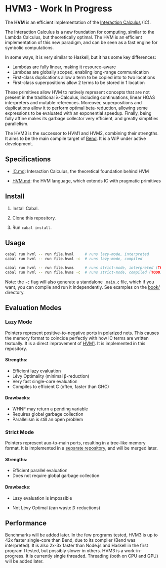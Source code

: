 # HVM3 - Work In Progress

The **HVM** is an efficient implementation of the [Interaction Calculus](https://github.com/VictorTaelin/Interaction-Calculus) (IC).

The Interaction Calculus is a new foundation for computing, similar to the
Lambda Calculus, but theoretically optimal. The HVM is an efficient
implementation of this new paradigm, and can be seen as a fast engine for
symbolic computations.

In some ways, it is very similar to Haskell, but it has some key differences:
- Lambdas are fully linear, making it resource-aware
- Lambdas are globally scoped, enabling long-range communication
- First-class duplications allow a term to be copied into to two locations
- First-class superpositions allow 2 terms to be stored in 1 location

These primitives allow HVM to natively represent concepts that are not present
in the traditional λ-Calculus, including continuations, linear HOAS interpreters
and mutable references. Moreover, superpositions and duplications allow it to
perform optimal beta-reduction, allowing some expressions to be evaluated with
an exponential speedup. Finally, being fully affine makes its garbage collector
very efficient, and greatly simplifies parallelism.

The HVM3 is the successor to HVM1 and HVM2, combining their strengths. It aims
to be the main compile target of [Bend](https://github.com/HigherOrderCO/Bend).
It is a WIP under active development.

## Specifications

- [IC.md](./IC.md): Interaction Calculus, the theoretical foundation behind HVM

- [HVM.md](./HVM.md): the HVM language, which extends IC with pragmatic primitives

## Install

1. Install Cabal.

3. Clone this repository.

3. Run `cabal install`.

## Usage

```bash
cabal run hvml -- run file.hvml     # runs lazy-mode, interpreted
cabal run hvml -- run file.hvml -c  # runs lazy-mode, compiled

cabal run hvml -- run file.hvms     # runs strict-mode, interpreted (TODO)
cabal run hvml -- run file.hvms -c  # runs strict-mode, compiled (TODO)
```

Note: the `-c` flag will also generate a standalone `.main.c` file, which if you
want, you can compile and run it independently. See examples on the [book/](book/) directory.

## Evaluation Modes

### Lazy Mode

Pointers represent positive-to-negative ports in polarized nets. This causes the
memory format to coincide perfectly with how IC terms are written textually. It
is a direct improvement of [HVM1](https://github.com/HigherOrderCO/hvm1). It is
implemented in this repository.

#### Strengths:

- Efficient lazy evaluation
- Lévy Optimality (minimal β-reduction)
- Very fast single-core evaluation
- Compiles to efficient C (often, faster than GHC)

#### Drawbacks:

- WHNF may return a pending variable
- Requires global garbage collection
- Parallelism is still an open problem

### Strict Mode

Pointers represent aux-to-main ports, resulting in a tree-like memory format. It
is implemented in a [separate repository](https://github.com/HigherOrderCO/hvm3-strict),
and will be merged later.

#### Strengths:

- Efficient parallel evaluation
- Does not require global garbage collection

#### Drawbacks:

- Lazy evaluation is impossible

- Not Lévy Optimal (can waste β-reductions)

## Performance

Benchmarks will be added later. In the few programs tested, HVM3 is up to 42x
faster single-core than Bend, due to its compiler (Bend was interpreted). It is
also 2x-3x faster than Node.js and Haskell in the first program I tested, but
possibly slower in others. HVM3 is a work-in-progress. It is currently single
threaded. Threading (both on CPU and GPU) will be added later.

